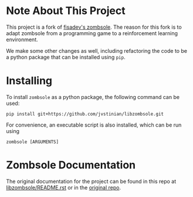 # Note About This Project

This project is a fork of [fisadev's zombsole](https://github.com/fisadev/zombsole). 
The reason for this fork is to adapt zombsole from a programming game to 
a reinforcement learning environment. 

We make some other changes as well, including refactoring the code 
to be a python package that can be installed using `pip`. 

# Installing

To install ``zombsole`` as a python package, the following 
command can be used: 

    pip install git+https://github.com/jvstinian/libzombsole.git

For convenience, an executable script is also installed, which 
can be run using 

    zombsole [ARGUMENTS]

# Zombsole Documentation

The original documentation for the project can be found in this repo at 
[libzombsole/README.rst](./documentation/README.rst)
or in the [original repo](https://github.com/fisadev/zombsole/blob/master/README.rst). 

